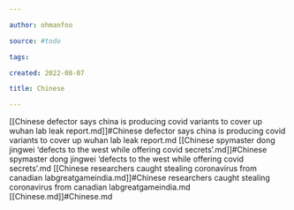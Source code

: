 ```yaml
---

author: ohmanfoo

source: #todo

tags: 

created: 2022-08-07

title: Chinese

---
```

[[Chinese defector says china is producing covid variants to cover up wuhan lab leak report.md]]#Chinese defector says china is producing covid variants to cover up wuhan lab leak report.md
[[Chinese spymaster dong jingwei ‘defects to the west while offering covid secrets’.md]]#Chinese spymaster dong jingwei ‘defects to the west while offering covid secrets’.md
[[Chinese researchers caught stealing coronavirus from canadian labgreatgameindia.md]]#Chinese researchers caught stealing coronavirus from canadian labgreatgameindia.md
[[Chinese.md]]#Chinese.md